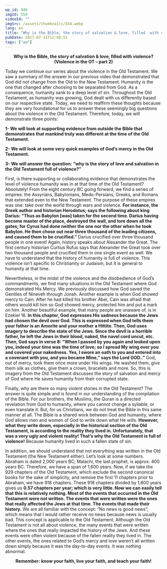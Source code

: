 ```yaml
---
wp_id: 946
imgId: 554
videoId: ""
imgSrc: /assets/thumbnails/554.webp
lang: en
title: "Why is the Bible, the story of salvation & love, filled  with violence? (Violence in the OT &#8211; part 2)"
pubDate: 2017-07-31T12:40:51
tags: ["aa"]
---
```


<p style="text-align: center;"><strong>Why is the Bible, the story of salvation &amp; love, filled with violence? (Violence in the OT &#8211; part 2)</strong></p>
<p>Today we continue our series about the violence in the Old Testament. We saw a summary of the answer in our previous video that demonstrated that God did not change from the Old to the New Testament. Humanity is the one that changed after choosing to be separated from God. As a consequence, humanity sank to a deep level of sin. Throughout the Old Testament, as humanity was growing, God dealt with us differently based on our respective state. Today, we need to reaffirm these thoughts because they are very foundational for us to answer these seemingly big questions about the violence in the Old Testament. Therefore, today, we will demonstrate three points:</p>
<p><strong>1- We will look at supporting evidence from outside the Bible that demonstrates that mankind truly was different at the time of the Old Testament.</strong></p>
<p><strong>2- We will look at some very quick examples of God’s mercy in the Old Testament.</strong></p>
<p><strong>3- We will answer the question: “why is the story of love and salvation in the Old Testament full of violence?”</strong></p>
<p>First, is there supporting or collaborating evidence that demonstrates the level of violence humanity was in at that time of the Old Testament? Absolutely! From the eight century BC going forward, we find a series of empires: the Assyrians, Babylonians, Medo-Persians, Greeks, and Romans that extended even to the New Testament. The purpose of these empires was one: take over the world through wars and violence. <strong>For instance, the Greek author and historian Herodotus; says the following about king Darius: “Thus as Babylon [was] taken for the second time. Darius having become master of the place, destroyed the wall, and tore down all the gates; for Cyrus had done neither the one nor the other when he took Babylon. He then chose out near three thousand of the leading citizens, and caused them to be crucified.”</strong> Darius crucified over three thousand people in one event! Again, history speaks about Alexander the Great. The first century historian Curtius Rufus says that Alexander the Great took over two thousand people and crucified them in one single event as well. We have to understand that the history of humanity is full of violence. This violence isn’t specific to Christianity or Judaism, but it is general to humanity at that time.</p>
<p>Nevertheless, in the midst of the violence and the disobedience of God’s commandments, we find many situations in the Old Testament where God demonstrated His Mercy. We previously discussed how God saved the Gentiles of Nineveh through Jonah. Another example is when God showed mercy to Cain. After he had killed his brother Abel, Cain was afraid that others would kill him so God showed mercy, protected him and put a mark on him. Another beautiful example, that many people are unaware of, is in Ezekiel 16. <strong>In this chapter, God expresses His sadness because the Jews had chosen the devil over God. This is expressed when God tells them your father is an Amorite and your mother a Hittite. Then, God uses imagery to describe the state of the Jews. Since the devil is a horrible father, he left the Jews in their blood, naked, the navel cord uncut, etc. Then, God says in verse 8: “When I passed by you again and looked upon you, indeed your time was the time of love; so I spread My wing over you and covered your nakedness. Yes, I swore an oath to you and entered into a covenant with you, and you became Mine,&#8221; says the Lord GOD..”</strong> God, out of mercy, took them once more under His wings. He washed them, give them silk as clothes, give them a crown, bracelets and more. So, this is imagery from the Old Testament discusses the story of salvation and mercy of God where He saves humanity from their corrupted state.</p>
<p>Finally, why are there so many violent stories in the Old Testament? The answer is quite simple and is found in our understanding of the compilation of the Bible. For our brothers, the Muslims, the Quran is a directed revelation from God to humanity, where you cannot change a syllable, or even translate it. But, for us Christians, we do not treat the Bible in this same manner at all. The Bible is a shared work between God and humanity, where God allows men and women of God to write down what He wills. <strong>However, what they write down, especially in the historical section of the Old Testament, is according to the reality they lived in. Unfortunately, that was a very ugly and violent reality! That’s why the Old Testament is full of violence!</strong> Because humanity lived in such a fallen state of sin.</p>
<p>In addition, we should understand that not everything was written in the Old Testament (the New Testament either). Let’s look at some numbers. Abraham is dated 2,000 years BC; Malachi, the last prophet, is approx. 400 years BC. Therefore, we have a span of 1,600 years. Now, if we take the 929 chapters of the Old Testament, which exclude the second canonical books for the sake of simplicity, and remove the first 11 chapters prior to Abraham, we have 918 chapters. These 918 chapters divided by 1,600 years gives us <strong>0.57 chapters per year; which is very little. Now we can easily tell that this is relatively nothing. Most of the events that occurred in the Old Testament were not written. The events that were written were the ones that really affected the Jews at that time. The events that made their history.</strong> We are all familiar with the concept: “No news is good news”; which means that I would rather receive no news because news is usually bad. This concept is applicable to the Old Testament. Although the Old Testament is not all about violence, the many events that were written where the ones that really impacted the history of the Jews. And these events were often violent because of the fallen reality they lived in. The other events, the ones related to God’s mercy and love weren’t all written down simply because it was the day-to-day events. It was nothing abnormal.</p>
<p style="text-align: center;"><strong>Remember: know your faith, live your faith, and teach your faith!</strong></p>
